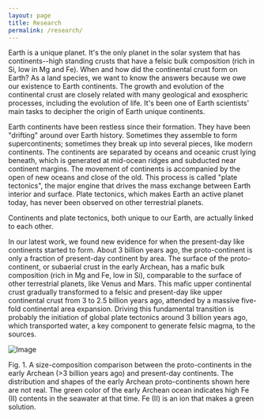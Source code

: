 ```yaml
---
layout: page
title: Research
permalink: /research/
---
```


Earth is a unique planet. It's the only planet in the solar system that has continents--high standing crusts that have a felsic bulk composition (rich in Si, low in Mg and Fe). When and how did the continental crust form on Earth? As a land species, we want to know the answers because we owe our existence to Earth continents. The growth and evolution of the continental crust are closely related with many geological and exospheric processes, including the evolution of life. It's been one of Earth scientists' main tasks to decipher the origin of Earth unique continents.

Earth continents have been restless since their formation. They have been "drifting" around over Earth history. Sometimes they assemble to form supercontinents; sometimes they break up into several pieces, like modern continents. The continents are separated by oceans and oceanic crust lying beneath, which is generated at mid-ocean ridges and subducted near continent margins. The movement of continents is accompanied by the open of new oceans and close of the old. This process is called "plate tectonics", the major engine that drives the mass exchange between Earth interior and surface. Plate tectonics, which makes Earth an active planet today, has never been observed on other terrestrial planets.

Continents and plate tectonics, both unique to our Earth, are actually linked to each other.

In our latest work, we found new evidence for when the present-day like continents started to form. About 3 billion years ago, the proto-continent is only a fraction of present-day continent by area. The surface of the proto-continent, or subaerial crust in the early Archean, has a mafic bulk composition (rich in Mg and Fe, low in Si), comparable to the surface of other terrestrial planets, like Venus and Mars. This mafic upper continental crust gradually transformed to a felsic and present-day like upper continental crust from 3 to 2.5 billion years ago, attended by a massive five-fold continental area expansion. Driving this fundamental transition is probably the initiation of global plate tectonics around 3 billion years ago, which transported water, a key component to generate felsic magma, to the sources.

![Image](http://tangming.weebly.com/uploads/3/8/7/4/38744711/3738734.png?653)

Fig. 1. A size-composition comparison between the proto-continents in the early Archean (>3 billion years ago) and present-day continents. The distribution and shapes of the early Archean proto-continents shown here are not real. The green color of the early Archean ocean indicates high Fe (II) contents in the seawater at that time. Fe (II) is an ion that makes a green solution.
